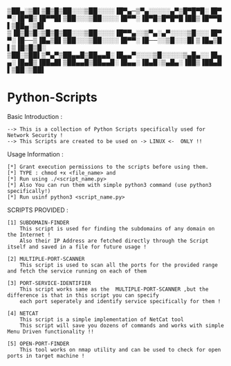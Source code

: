 

▒██▄░▒█▌▒█▒█▒██░░░▒██░░░░▐█▀▄─▒▀▄░░░░░▄▀▒█▀█▀█░▐█▀▀░▐█▀█▒▐█▀▀█▌▒██░░░▒██░░░░▐█▀▀░▐█▀█▒█▀█▀█▐██▒▐█▀▀█▌▒██▄░▒█▌
▒▐█▒█▒█░▒█▒█▒██░░░▒██░░░░▐█▀▀▄░░▒▀▄░▄▀░░░░▒█░░░▐█▀▀░▐█──▒▐█▄▒█▌▒██░░░▒██░░░░▐█▀▀░▐█──░░▒█░░░█▌▒▐█▄▒█▌▒▐█▒█▒█░
▒██░▒██▌▒▀▄▀▒██▄▄█▒██▄▄█░▐█▄▄▀░░░░▒█░░░░░▒▄█▄░░▐█▄▄░▐█▄█▒▐██▄█▌▒██▄▄█▒██▄▄█░▐█▄▄░▐█▄█░▒▄█▄░▐██▒▐██▄█▌▒██░▒██▌

# Python-Scripts
Basic Introduction : 

	--> This is a collection of Python Scripts specifically used for Network Security !
	--> This Scripts are created to be used on -> LINUX <-  ONLY !!

Usage Information :
	
	[*] Grant execution permissions to the scripts before using them.
	[*] TYPE : chmod +x <file_name> and 
	[*] Run using ./<script_name.py>
	[*] Also You can run them with simple python3 command (use python3 specifically!)
	[*] Run usinf python3 <script_name.py>
	
SCRIPTS PROVIDED : 
	
	[1] SUBDOMAIN-FINDER
		This script is used for finding the subdomains of any domain on the Internet !
		Also their IP Address are fetched directly through the Script itself and saved in a file for future usage !
	
	[2] MULTIPLE-PORT-SCANNER
		This script is used to scan all the ports for the provided range and fetch the service running on each of them
		
	[3] PORT-SERVICE-IDENTIFIER
		This script works same as the  MULTIPLE-PORT-SCANNER ,but the difference is that in this script you can specify
		each port seperately and identify service specifically for them !
		
	[4] NETCAT
		This script is a simple implementation of NetCat tool
		This script will save you dozens of commands and works with simple Menu Driven functionality !!
		
	[5] OPEN-PORT-FINDER
		This tool works on nmap utility and can be used to check for open ports in target machine !
